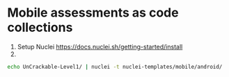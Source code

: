 # Mobile assessments as code collections

1. Setup Nuclei <https://docs.nuclei.sh/getting-started/install>
2. 
```sh
echo UnCrackable-Level1/ | nuclei -t nuclei-templates/mobile/android/
```
